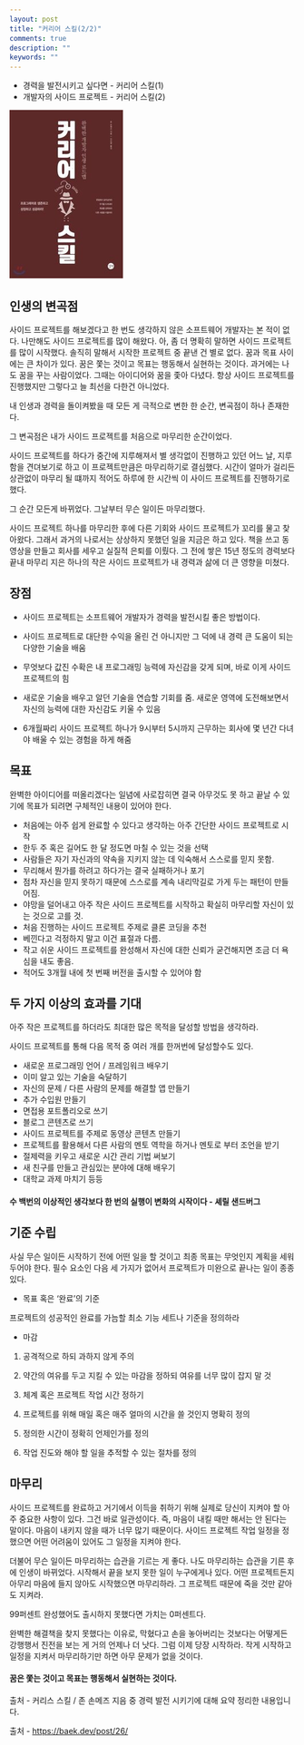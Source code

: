 ```yaml
---
layout: post
title: "커리어 스킬(2/2)"
comments: true
description: ""
keywords: ""
---
```


- 경력을 발전시키고 싶다면 - 커리어 스킬(1)
- 개발자의 사이드 프로젝트 - 커리어 스킬(2)

![career_skill](/images/career_skill/career_skill.jpg)

## 인생의 변곡점
사이드 프로젝트를 해보겠다고 한 번도 생각하지 않은 소프트웨어 개발자는 본 적이 없다. 나만해도 사이드 프로젝트를 많이 해왔다. 아, 좀 더 명확히 말하면 사이드 프로젝트를 많이 시작했다. 솔직히 말해서 시작한 프로젝트 중 끝낸 건 별로 없다.
꿈과 목표 사이에는 큰 차이가 있다. 꿈은 쫓는 것이고 목표는 행동해서 실현하는 것이다. 과거에는 나도 꿈을 꾸는 사람이었다. 그때는 아이디어와 꿈을 좇아 다녔다. 항상 사이드 프로젝트를 진행했지만 그렇다고 늘 최선을 다한건 아니었다.

내 인생과 경력을 돌이켜봤을 때 모든 게 극적으로 변한 한 순간, 변곡점이 하나 존재한다.

그 변곡점은 내가 사이드 프로젝트를 처음으로 마무리한 순간이었다.

사이드 프로젝트를 하다가 중간에 지루해져서 별 생각없이 진행하고 있던 어느 날, 지루함을 견뎌보기로 하고 이 프로젝트만큼은 마무리하기로 결심했다. 시간이 얼마가 걸리든 상관없이 마무리 될 떄까지 적어도 하루에 한 시간씩 이 사이드 프로젝트를 진행하기로 했다.

그 순간 모든게 바뀌었다. 그날부터 무슨 일이든 마무리했다.

사이드 프로젝트 하나를 마무리한 후에 다른 기회와 사이드 프로젝트가 꼬리를 물고 찾아왔다. 그래서 과거의 나로서는 상상하지 못했던 일을 지금은 하고 있다. 책을 쓰고 동영상을 만들고 회사를 세우고 실질적 은퇴를 이뤘다. 그 전에 쌓은 15년 정도의 경력보다 끝내 마무리 지은 하나의 작은 사이드 프로젝트가 내 경력과 삶에 더 큰 영향을 미쳤다.

## 장점
- 사이드 프로젝트는 소프트웨어 개발자가 경력을 발전시킬 좋은 방법이다.

- 사이드 프로젝트로 대단한 수익을 올린 건 아니지만 그 덕에 내 경력 큰 도움이 되는 다양한 기술을 배움
- 무엇보다 값진 수확은 내 프로그래밍 능력에 자신감을 갖게 되며, 바로 이게 사이드 프로젝트의 힘
- 새로운 기술을 배우고 알던 기술을 연습할 기회를 줌. 새로운 영역에 도전해보면서 자신의 능력에 대한 자신감도 키울 수 있음
- 6개월짜리 사이드 프로젝트 하나가 9시부터 5시까지 근무하는 회사에 몇 년간 다녀야 배울 수 있는 경험을 하게 해줌

## 목표 
완벽한 아이디어를 떠올리겠다는 일념에 사로잡히면 결국 아무것도 못 하고 끝날 수 있기에 목표가 되려면 구체적인 내용이 있어야 한다.

- 처음에는 아주 쉽게 완료할 수 있다고 생각하는 아주 간단한 사이드 프로젝트로 시작 
- 한두 주 혹은 길어도 한 달 정도면 마칠 수 있는 것을 선택 
- 사람들은 자기 자신과의 약속을 지키지 않는 데 익숙해서 스스로를 믿지 못함. 
- 무리해서 뭔가를 하려고 하다가는 결국 실패하거나 포기 
- 점차 자신을 믿지 못하기 때문에 스스로를 계속 내리막길로 가게 두는 패턴이 만들어짐. 
- 야망을 덜어내고 아주 작은 사이드 프로젝트를 시작하고 확실히 마무리할 자신이 있는 것으로 고를 것. 
- 처음 진행하는 사이드 프로젝트 주제로 클론 코딩을 추천
- 베낀다고 걱정하지 말고 이건 표절과 다름. 
- 작고 쉬운 사이드 프로젝트를 완성해서 자신에 대한 신뢰가 굳건해지면 조금 더 욕심을 내도 좋음. 
- 적어도 3개월 내에 첫 번째 버전을 출시할 수 있어야 함

## 두 가지 이상의 효과를 기대

아주 작은 프로젝트를 하더라도 최대한 많은 목적을 달성할 방법을 생각하라.

사이드 프로젝트를 통해 다음 목적 중 여러 개를 한꺼번에 달성할수도 있다.

- 새로운 프로그래밍 언어 / 프레임워크 배우기
- 이미 알고 있는 기술을 숙달하기
- 자신의 문제 / 다른 사람의 문제를 해결할 앱 만들기
- 추가 수입원 만들기
- 면접용 포트폴리오로 쓰기
- 블로그 콘텐츠로 쓰기
- 사이드 프로젝트를 주제로 동영상 콘텐츠 만들기
- 프로젝트를 활용해서 다른 사람의 멘토 역학을 하거나 멘토로 부터 조언을 받기
- 절제력을 키우고 새로운 시간 관리 기법 써보기
- 새 친구를 만들고 관심있는 분야에 대해 배우기
- 대학교 과제 마치기 등등

#### 수 백번의 이상적인 생각보다 한 번의 실행이 변화의 시작이다 - 셰릴 샌드버그

## 기준 수립
사실 무슨 일이든 시작하기 전에 어떤 일을 할 것이고 최종 목표는 무엇인지 계획을 세워두어야 한다. 필수 요소인 다음 세 가지가 없어서 프로젝트가 미완으로 끝나는 일이 종종 있다.

- 목표 혹은 ‘완료’의 기준

프로젝트의 성공적인 완료를 가늠할 최소 기능 세트나 기준을 정의하라

- 마감

1) 공격적으로 하되 과하지 않게 주의

2) 약간의 여유를 두고 지킬 수 있는 마감을 정하되 여유를 너무 많이 잡지 말 것

3) 체계 혹은 프로젝트 작업 시간 정하기

4) 프로젝트를 위해 매일 혹은 매주 얼마의 시간을 쓸 것인지 명확히 정의

5) 정의한 시간이 정확히 언제인가를 정의

6) 작업 진도와 해야 할 일을 추적할 수 있는 절차를 정의

## 마무리

사이드 프로젝트를 완료하고 거기에서 이득을 취하기 위해 실제로 당신이 지켜야 할 아주 중요한 사항이 있다. 그건 바로 일관성이다. 즉, 마음이 내킬 때만 해서는 안 된다는 말이다. 마음이 내키지 않을 때가 너무 많기 때문이다. 사이드 프로젝트 작업 일정을 정했으면 어떤 어려움이 있어도 그 일정을 지켜야 한다. 

더불어 무슨 일이든 마무리하는 습관을 기르는 게 좋다. 나도 마무리하는 습관을 기른 후에 인생이 바뀌었다. 시작해서 끝을 보지 못한 일이 누구에게나 있다. 어떤 프로젝트든지 아무리 마음에 들지 않아도 시작했으면 마무리하라. 그 프로젝트 때문에 죽을 것만 같아도 지켜라. 

99퍼센트 완성했어도 출시하지 못했다면 가치는 0퍼센트다. 

완벽한 해결책을 찾지 못했다는 이유로, 막혔다고 손을 놓아버리는 것보다는 어떻게든 강행행서 진전을 보는 게 거의 언제나 더 낫다. 그럼 이제 당장 시작하라. 작게 시작하고 일정을 지켜서 마무리하기만 하면 아무 문제가 없을 것이다.

#### 꿈은 쫓는 것이고 목표는 행동해서 실현하는 것이다.


출처 - 커리스 스킬 / 존 손메즈 지음 중 경력 발전 시키기에 대해 요약 정리한 내용입니다.

출처 - https://baek.dev/post/26/